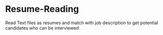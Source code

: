 # Resume-Reading
Read Text files as resumes and match with job description to get potential candidates who can be interviewed

